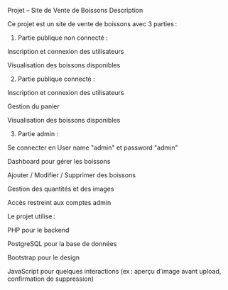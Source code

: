 Projet – Site de Vente de Boissons
Description

Ce projet est un site de vente de boissons avec 3 parties :


1) Partie publique non connecté :

Inscription et connexion des utilisateurs

Visualisation des boissons disponibles



2) Partie publique connecté :

Inscription et connexion des utilisateurs

Gestion du panier

Visualisation des boissons disponibles




3) Partie admin :

Se connecter en User name "admin" et password "admin"

Dashboard pour gérer les boissons

Ajouter / Modifier / Supprimer des boissons

Gestion des quantités et des images

Accès restreint aux comptes admin



Le projet utilise :

PHP pour le backend

PostgreSQL pour la base de données

Bootstrap pour le design

JavaScript pour quelques interactions (ex : aperçu d’image avant upload, confirmation de suppression)